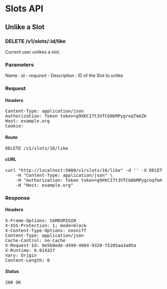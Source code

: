 # Slots API

## Unlike a Slot

### DELETE /v1/slots/:id/like

Current user unlikes a slot.

### Parameters

Name : id *- required -*
Description : ID of the Slot to unlike

### Request

#### Headers

<pre>Content-Type: application/json
Authorization: Token token=g9XKCI7t3VTCG0bMPygroqTmAZk
Host: example.org
Cookie: </pre>

#### Route

<pre>DELETE /v1/slots/16/like</pre>

#### cURL

<pre class="request">curl &quot;http://localhost:5000/v1/slots/16/like&quot; -d &#39;&#39; -X DELETE \
	-H &quot;Content-Type: application/json&quot; \
	-H &quot;Authorization: Token token=g9XKCI7t3VTCG0bMPygroqTmAZk&quot; \
	-H &quot;Host: example.org&quot;</pre>

### Response

#### Headers

<pre>X-Frame-Options: SAMEORIGIN
X-XSS-Protection: 1; mode=block
X-Content-Type-Options: nosniff
Content-Type: application/json
Cache-Control: no-cache
X-Request-Id: 0e5b8ede-d499-4084-9320-75205aa3a05a
X-Runtime: 0.014327
Vary: Origin
Content-Length: 0</pre>

#### Status

<pre>200 OK</pre>


